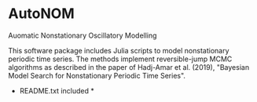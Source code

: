 # AutoNOM
Auomatic Nonstationary Oscillatory Modelling

This software package includes Julia scripts to model nonstationary
periodic time series. The methods implement reversible-jump MCMC
algorithms as described in the paper of Hadj-Amar et al. (2019), 
"Bayesian Model Search for Nonstationary Periodic Time Series".

* README.txt included * 

